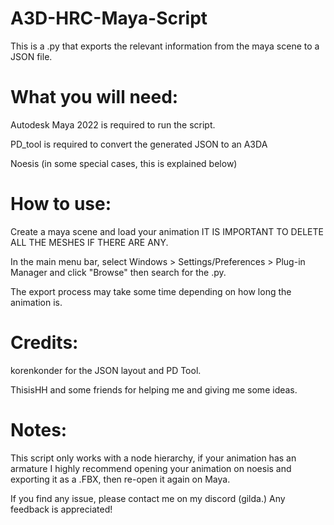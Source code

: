 # A3D-HRC-Maya-Script
This is a .py that exports the relevant information from the maya scene to a JSON file.

# What you will need:

Autodesk Maya 2022 is required to run the script.

PD_tool is required to convert the generated JSON to an A3DA

Noesis (in some special cases, this is explained below)

# How to use:

Create a maya scene and load your animation IT IS IMPORTANT TO DELETE ALL THE MESHES IF THERE ARE ANY.

In the main menu bar, select Windows > Settings/Preferences > Plug-in Manager and click "Browse" then search for the .py.

The export process may take some time depending on how long the animation is.

# Credits:

korenkonder for the JSON layout and PD Tool.

ThisisHH and some friends for helping me and giving me some ideas.

# Notes:

This script only works with a node hierarchy, if your animation has an armature I highly recommend opening your animation on noesis and exporting it as a .FBX, then re-open it again on Maya.

If you find any issue, please contact me on my discord (gilda.) Any feedback is appreciated!
